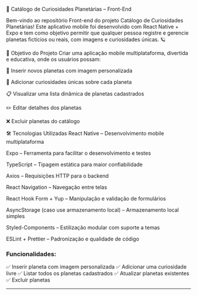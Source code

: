 🌌 Catálogo de Curiosidades Planetárias – Front-End


Bem-vindo ao repositório Front-end do projeto Catálogo de Curiosidades Planetárias!
Este aplicativo mobile foi desenvolvido com React Native + Expo e tem como objetivo permitir que qualquer pessoa registre e gerencie planetas fictícios ou reais, com imagens e curiosidades únicas. 🪐

🚀 Objetivo do Projeto
Criar uma aplicação mobile multiplataforma, divertida e educativa, onde os usuários possam:

📸 Inserir novos planetas com imagem personalizada

💬 Adicionar curiosidades únicas sobre cada planeta

📋 Visualizar uma lista dinâmica de planetas cadastrados

✏️ Editar detalhes dos planetas

❌ Excluir planetas do catálogo

🛠️ Tecnologias Utilizadas
React Native – Desenvolvimento mobile multiplataforma

Expo – Ferramenta para facilitar o desenvolvimento e testes

TypeScript – Tipagem estática para maior confiabilidade

Axios – Requisições HTTP para o backend

React Navigation – Navegação entre telas

React Hook Form + Yup – Manipulação e validação de formulários

AsyncStorage (caso use armazenamento local) – Armazenamento local simples

Styled-Components – Estilização modular com suporte a temas

ESLint + Prettier – Padronização e qualidade de código


### Funcionalidades:

✅ Inserir planeta com imagem personalizada
✅ Adicionar uma curiosidade livre
✅ Listar todos os planetas cadastrados
✅ Atualizar planetas existentes
✅ Excluir planetas

--------

